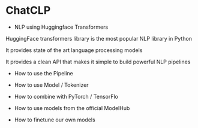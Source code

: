 # ChatCLP
* NLP using Huggingface Transformers

HuggingFace transformers library is the most popular NLP library in Python

It provides state of the art language processing models

It provides a clean API that makes it simple to build powerful NLP pipelines

- How to use the Pipeline

- How to use Model / Tokenizer

- How to combine with PyTorch / TensorFlo

- How to use models from the official ModelHub

- How to finetune our own models


